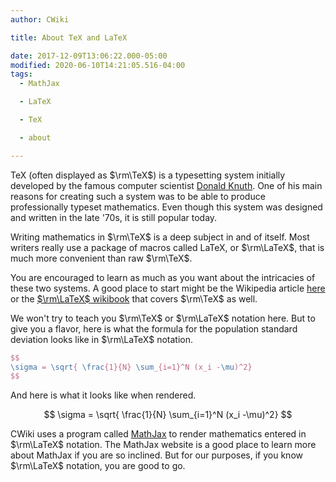 ```yaml
---
author: CWiki

title: About TeX and LaTeX

date: 2017-12-09T13:06:22.000-05:00
modified: 2020-06-10T14:21:05.516-04:00
tags:
  - MathJax

  - LaTeX

  - TeX

  - about

---
```


TeX (often displayed as $\rm\TeX$) is a typesetting system initially​ developed by the famous computer scientist [Donald Knuth](https://en.wikipedia.org/wiki/Donald_Knuth). One of his main reasons for creating such a system was to be able to produce professionally typeset mathematics. Even though this system was designed and written in the late '70s, it is still popular today.

Writing mathematics in $\rm\TeX$ is a deep subject in and of itself. Most writers really use a package of macros called LaTeX, or $\rm\LaTeX$, that is much more convenient than raw $\rm\TeX$. 

You are encouraged to learn as much as you want about the intricacies of these two systems. A good place to start might be the Wikipedia article [here](https://en.wikipedia.org/wiki/TeX) or the [$\rm\LaTeX$ wikibook](https://en.wikibooks.org/wiki/LaTeX) that covers $\rm\TeX$ as well.

We won't try to teach you $\rm\TeX$ or $\rm\LaTeX$ notation here. But to give you a flavor, here is what the formula for the population standard deviation looks like in  $\rm\LaTeX$ notation.

```latex
$$
\sigma = \sqrt{ \frac{1}{N} \sum_{i=1}^N (x_i -\mu)^2}
$$
```

And here is what it looks like when rendered.

$$
\sigma = \sqrt{ \frac{1}{N} \sum_{i=1}^N (x_i -\mu)^2}
$$

CWiki uses a program called [MathJax](https://www.mathjax.org/) to render mathematics entered in $\rm\LaTeX$ notation. The MathJax website is a good place to learn more about MathJax if you are so inclined. But for our purposes, if you know $\rm\LaTeX$ notation, you are good to go.